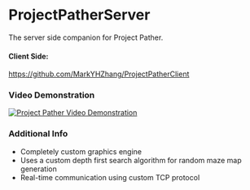 # ProjectPatherServer
The server side companion for Project Pather.

#### Client Side:
https://github.com/MarkYHZhang/ProjectPatherClient

### Video Demonstration
[![Project Pather Video Demonstration](https://img.youtube.com/vi/rZfde6Bnzm0/0.jpg)](https://www.youtube.com/embed/rZfde6Bnzm0)

### Additional Info
- Completely custom graphics engine
- Uses a custom depth first search algorithm for random maze map generation
- Real-time communication using custom TCP protocol
